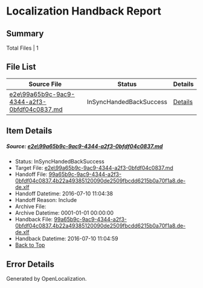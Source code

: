 # <a name='report-top'></a> Localization Handback Report

## Summary
 Total Files | 1

## File List
 Source File | Status | Details 
 ----------- | ------ | ------- 
 [e2e\99a65b9c-9ac9-4344-a2f3-0bfdf04c0837.md](https://github.com/OpenLocalizationTestOrg/oltest/blob/4e83db211eb05725349eba34cd84c47e9e5f9167/e2e/99a65b9c-9ac9-4344-a2f3-0bfdf04c0837.md) | InSyncHandedBackSuccess | [Details](#4c587e4408d42c71020e2c08e537b31676290bdd1)

## Item Details
##### <a name='4c587e4408d42c71020e2c08e537b31676290bdd1'></a> Source: [e2e\99a65b9c-9ac9-4344-a2f3-0bfdf04c0837.md](https://github.com/OpenLocalizationTestOrg/oltest/blob/4e83db211eb05725349eba34cd84c47e9e5f9167/e2e/99a65b9c-9ac9-4344-a2f3-0bfdf04c0837.md)
* Status: InSyncHandedBackSuccess
* Target File: [e2e\99a65b9c-9ac9-4344-a2f3-0bfdf04c0837.md](https://github.com/OpenLocalizationTestOrg/oltest-dede-fly/blob/885aae9c25cfc31aa813972ed722bb80c79da468/e2e/99a65b9c-9ac9-4344-a2f3-0bfdf04c0837.md)
* Handoff File: [99a65b9c-9ac9-4344-a2f3-0bfdf04c0837.4b22a49385120090de2509fbcdd6215b0a70f1a8.de-de.xlf](https://github.com/OpenLocalizationTestOrg/olhandoff-e2e/blob/ee2c2b6beb7cbc067e33c4701fbd01e74bb4a73f/ol-handoff/OpenLocalizationTestOrg/oltest-dede-fly/ci/ht/99a65b9c-9ac9-4344-a2f3-0bfdf04c0837.4b22a49385120090de2509fbcdd6215b0a70f1a8.de-de.xlf)
* Handoff Datetime: 2016-07-10 11:04:38
* Handoff Reason: Include
* Archive File: 
* Archive Datetime: 0001-01-01 00:00:00
* Handback File: [99a65b9c-9ac9-4344-a2f3-0bfdf04c0837.4b22a49385120090de2509fbcdd6215b0a70f1a8.de-de.xlf](https://github.com/OpenLocalizationTestOrg/olhandback-e2e/blob/9a79608defb6157cf89b9fffb8184f1117297f8d/ol-handback/OpenLocalizationTestOrg/oltest-dede-fly/ci/ht/99a65b9c-9ac9-4344-a2f3-0bfdf04c0837.4b22a49385120090de2509fbcdd6215b0a70f1a8.de-de.xlf)
* Handback Datetime: 2016-07-10 11:04:59
* [Back to Top](#report-top)


## Error Details

Generated by OpenLocalization.
